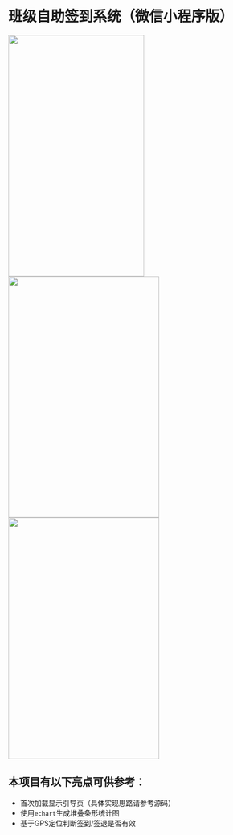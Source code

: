 # 班级自助签到系统（微信小程序版）

<img src="http://p40kjburh.bkt.clouddn.com/18-5-12/52016227.jpg" width="270" height="480" align=center />

<img src="http://p40kjburh.bkt.clouddn.com/18-5-12/83638218.jpg" width="300" height="480" align=center />

<img src="http://p40kjburh.bkt.clouddn.com/18-5-12/5053925.jpg" width="300" height="480" align=center />

## 本项目有以下亮点可供参考：
- 首次加载显示引导页（具体实现思路请参考源码）
- 使用`echart`生成堆叠条形统计图
- 基于GPS定位判断签到/签退是否有效